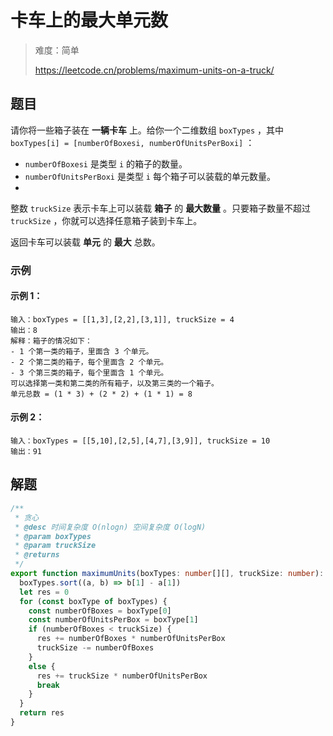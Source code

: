 # 卡车上的最大单元数

> 难度：简单
>
> https://leetcode.cn/problems/maximum-units-on-a-truck/

## 题目

请你将一些箱子装在 **一辆卡车** 上。给你一个二维数组 `boxTypes` ，其中 `boxTypes[i] = [numberOfBoxesi, numberOfUnitsPerBoxi]` ：

- `numberOfBoxesi` 是类型 `i` 的箱子的数量。
- `numberOfUnitsPerBoxi` 是类型 `i` 每个箱子可以装载的单元数量。
- 
整数 `truckSize` 表示卡车上可以装载 **箱子** 的 **最大数量** 。只要箱子数量不超过 `truckSize` ，你就可以选择任意箱子装到卡车上。

返回卡车可以装载 **单元** 的 **最大** 总数。

### 示例

#### 示例 1：

```
输入：boxTypes = [[1,3],[2,2],[3,1]], truckSize = 4
输出：8
解释：箱子的情况如下：
- 1 个第一类的箱子，里面含 3 个单元。
- 2 个第二类的箱子，每个里面含 2 个单元。
- 3 个第三类的箱子，每个里面含 1 个单元。
可以选择第一类和第二类的所有箱子，以及第三类的一个箱子。
单元总数 = (1 * 3) + (2 * 2) + (1 * 1) = 8
```

#### 示例 2：

```
输入：boxTypes = [[5,10],[2,5],[4,7],[3,9]], truckSize = 10
输出：91
```

## 解题

```ts 
/**
 * 贪心
 * @desc 时间复杂度 O(nlogn) 空间复杂度 O(logN)
 * @param boxTypes
 * @param truckSize
 * @returns
 */
export function maximumUnits(boxTypes: number[][], truckSize: number): number {
  boxTypes.sort((a, b) => b[1] - a[1])
  let res = 0
  for (const boxType of boxTypes) {
    const numberOfBoxes = boxType[0]
    const numberOfUnitsPerBox = boxType[1]
    if (numberOfBoxes < truckSize) {
      res += numberOfBoxes * numberOfUnitsPerBox
      truckSize -= numberOfBoxes
    }
    else {
      res += truckSize * numberOfUnitsPerBox
      break
    }
  }
  return res
}
```